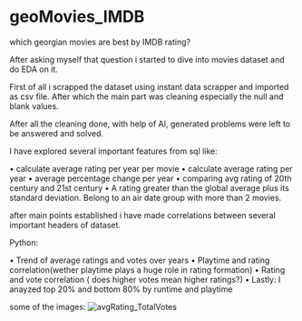 # geoMovies_IMDB


which georgian movies are best by IMDB rating?

After asking myself that question i started to dive into movies dataset and do EDA on it.

First of all i scrapped the dataset using instant data scrapper and imported as csv file.
After which the main part was cleaning especially the null and blank values.

After all the cleaning done, with help of AI, generated problems were left to be answered and solved.


I have explored several important features from sql like:

•	calculate average rating per year per movie
•	calculate average rating per year
•	average percentage change per year
•	comparing avg rating of 20th century and 21st century
•	A rating greater than the global average plus its standard deviation.
	Belong to an air date group with more than 2 movies.


after main points established i have made correlations between several important headers of dataset.



Python:

•	Trend of average ratings and votes over years 
•	Playtime and rating correlation(wether playtime plays a huge role in rating formation)
•	Rating and vote correlation ( does higher votes mean higher ratings?)
•	Lastly: I anayzed top 20% and bottom 80% by runtime and playtime

some of the images:
![avgRating_TotalVotes](https://github.com/user-attachments/assets/19a50f88-fc99-4b05-ac0c-fbda78e2c856)


